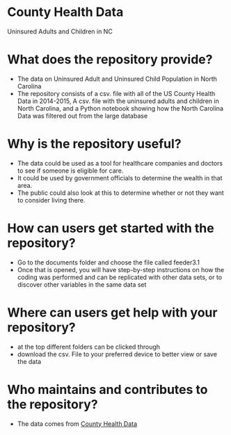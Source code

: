 # County Health Data
Uninsured Adults and Children in NC
# What does the repository provide?
* The data on Uninsured Adult and Uninsured Child Population in North Carolina 
* The repository consists of a csv. file with all of the US County Health Data in 2014-2015, A csv. file with the uninsured adults and children in North Carolina, and a Python notebook showing how the North Carolina Data was filtered out from the large database
# Why is the repository useful?
* The data could be used as a tool for healthcare companies and doctors to see if someone is eligible for care.
* It could be used by government officials to determine the wealth in that area.
* The public could also look at this to determine whether or not they want to consider living there.  
# How can users get started with the repository?
* Go to the documents folder and choose the file called feeder3.1
* Once that is opened, you will have step-by-step instructions on how the coding was performed and can be replicated with other data sets, or to discover other variables in the same data set
# Where can users get help with your repository?
* at the top different folders can be clicked through 
* download the csv. File to your preferred device to better view or save the data
# Who maintains and contributes to the repository?
* The data comes from [County Health Data]([CountyHealthData_2014-2015.csv](https://uncch.instructure.com/courses/50015/files/6377514?wrap=1))
  
	
